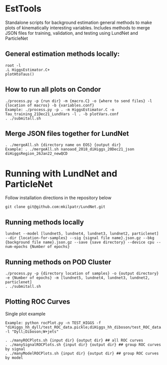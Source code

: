 # EstTools
Standalone scripts for background estimation general methods to make plots of kinematically interesting variables. Includes methods to merge JSON files for training, validation, and testing using LundNet and ParticleNet

## General estimation methods locally:
```
root -l
.L HiggsEstimator.C+
plotHtoTaus()
```

## How to run all plots on Condor
```
./process.py -p {run dir} -m {macro.C} -o {where to send files} -l {location of macros} -b {variables.conf}
Example: ./process.py -p . -m HiggsEstimator.C -o Tau_training_21Dec21_LundVars -l . -b plotVars.conf
. ./submitall.sh
```

## Merge JSON files together for LundNet
```
. ./mergeAll.sh {directory name on EOS} {output dir}
Example: . ./mergeAll.sh nanoaod_2018_diHiggs_20Dec21_json diHiggsRegion_26Jan22_newQCD
```

# Running with LundNet and ParticleNet
Follow installation directions in the repository below
```
git clone git@github.com:mkilpatr/LundNet.git
```

## Running methods locally

```
lundnet --model [lundnet5, lundnet4, lundnet3, lundnet2, particlenet] --dir {location-for-samples} --sig {signal file name}.json.gz --bkg {background file name}.json.gz --save {save directory} --device cpu --num-epochs {Number of epochs}
```

## Running methods on POD Cluster

```
./process.py -p {directory location of samples} -o {output directory} -e {Number of epochs} -m [lundnet5, lundnet4, lundnet3, lundnet2, particlenet]
. ./submitall.sh
```

## Plotting ROC Curves
Single plot example
```
Example: python rocPlot.py -n TEST_HIGGS -f "diHiggs_hh_dyll/test_ROC_data.pickle;diHiggs_hh_diboson/test_ROC_data.pickle;diHiggs_hh_wjets/test_ROC_data.pickle" -l "Dyll;Diboson;W+jets"
```


```
. ./manyROCPlots.sh {input dir} {output dir} ## all ROC curves
. ./manySignalROCPlots.sh {input dir} {output dir} ## group ROC curves by signal
. ./manyModelROCPlots.sh {input dir} {output dir} ## group ROC curves by model
```
